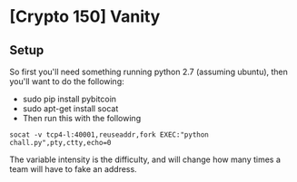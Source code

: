# [Crypto 150] Vanity

## Setup

So first you'll need something running python 2.7 (assuming ubuntu), then you'll want to do the following:
  - sudo pip install pybitcoin
  - sudo apt-get install socat
  - Then run this with the following

```
socat -v tcp4-l:40001,reuseaddr,fork EXEC:"python chall.py",pty,ctty,echo=0
```

The variable intensity is the difficulty, and will change how many times a team will have to fake an address.
